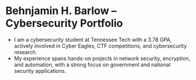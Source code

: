 # Behnjamin H. Barlow – Cybersecurity Portfolio
- I am a cybersecurity student at Tennessee Tech with a 3.78 GPA, actively involved in Cyber Eagles, CTF competitions, and cybersecurity research.
- My experience spans hands-on projects in network security, encryption, and automation, with a strong focus on government and national security applications.
